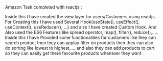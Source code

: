 Amazon Task completed with reactjs :

Inside this I have created the view layer for users/Customers using reactjs.
  For Creating this I have used Several Hook{useState(), useEffect(), useContext(), useReducer(), ...} and also I have created Custom Hook.
  And Also used the ES6 Features like spread operator, map(), filter(), reduce(),..... 
  Inside this I have Provided some functionalities for customers like they can search product then they can applay filter on products then they can also do sorting like lowest to highest,.... and also they can add products to cart so they can easily get there favourite products whenever they want .
  
